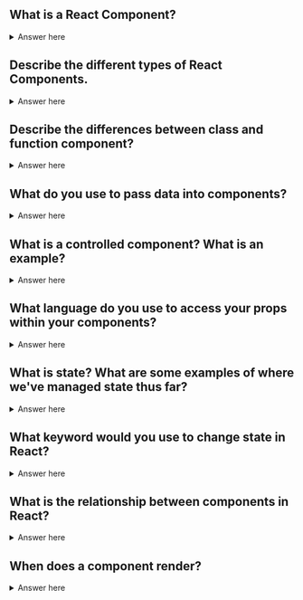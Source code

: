 ## What is a React Component?

<details>
  <summary>Answer here</summary>
  A chunk of a website that can be reused- this includes JS, CSS and HTML
</details>

## Describe the different types of React Components.

<details>
  <summary>Answer here</summary>
  Function Components - these return functions.

  Class Components - a javascript class that extends a React.Component. must have a render method. Can set state inside of it.
</details>

## Describe the differences between class and function component?

<details>
  <summary>Answer here</summary>
  1. Function component:  stateless; use destructuring to access props.<br>
  2. Class component: saves state; must use this.props.object after using the super keyword in your components; must have a render method.
</details>

## What do you use to pass data into components?

<details>
  <summary>Answer here</summary>
  Props
</details>

## What is a controlled component? What is an example?

<details>
  <summary>Answer here</summary>
  Controlled component: manages its own state. Form can be constructed as a controlled component.
</details>

## What language do you use to access your props within your components?

<details>
  <summary>Answer here</summary>
  JSX
</details>

## What is state? What are some examples of where we've managed state thus far?

<details>
  <summary>Answer here</summary>
  State is the data structure, and view reflects it within the DOM. Login/Logout would change the state of multiple elements.
</details>

## What keyword would you use to change state in React?

<details>
  <summary>Answer here</summary>
  setState
</details>

## What is the relationship between components in React?

<details>
  <summary>Answer here</summary>
  parent-child relationship tree like relationship where props are passed from the parents and used in the components
</details>

## When does a component render?

<details>
  <summary>Answer here</summary>
  1. When the state changes
  1. Parent’s props changes
  1. Component mounts the first time(when the page loads)

</details>
